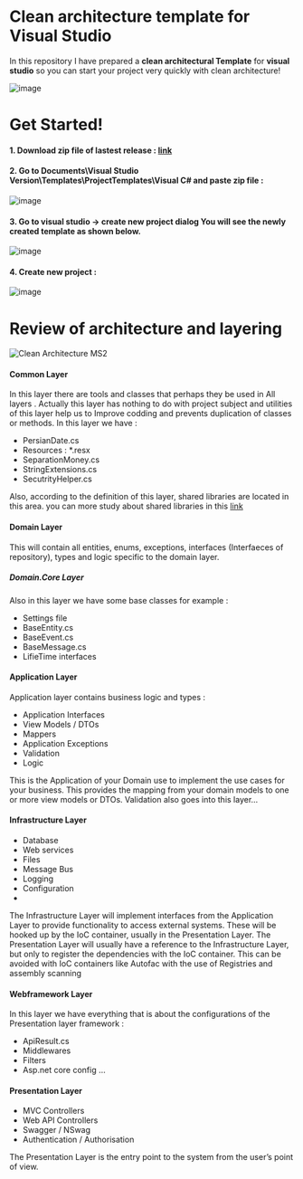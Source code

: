 # Clean architecture template for Visual Studio

In this repository I have prepared a **clean architectural Template** for **visual studio** so you can start your project very quickly with clean architecture!

![image](https://user-images.githubusercontent.com/39134345/131919207-dc713e42-c128-4d9d-9ac4-8cf259bd531e.png)


# Get Started!

#### 1. Download zip file of lastest release : [link](https://github.com/MSaniee/Clean-Architecture-MS2-Template/releases/download/v0.0.1/Clean.Architecture.MS2.Template.zip)

#### 2. Go to Documents\Visual Studio Version\Templates\ProjectTemplates\Visual C#  and paste zip file :

![image](https://user-images.githubusercontent.com/39134345/131916769-ea1fd24d-c69b-4bab-ba16-6c35b39e8688.png)


#### 3. Go to visual studio -> create new project dialog You will see the newly created template as shown below.

![image](https://user-images.githubusercontent.com/39134345/131917467-d8c6311b-d1e6-43f8-859e-7c0945810de0.png)


#### 4. Create new project :

![image](https://user-images.githubusercontent.com/39134345/131917685-3a226c8b-6f03-4e4e-a96f-d4f5b81a08bc.png)





# Review of architecture and layering

![Clean Architecture MS2](https://user-images.githubusercontent.com/39134345/131918266-f90f9b9c-0195-4067-9729-28920be57dd8.png)


#### Common Layer

In this layer there are tools and classes that perhaps they be used in All layers . Actually this layer has nothing to do with project subject and utilities of this layer help us to Improve codding and prevents duplication of classes or methods.
In this layer we have :

- PersianDate.cs 
- Resources : *.resx
- SeparationMoney.cs
- StringExtensions.cs
- SecutrityHelper.cs

Also, according to the definition of this layer, shared libraries are located in this area. you can more study about shared libraries in this [link](https://dev.to/rionmonster/sharing-is-caring-using-shared-projects-in-aspnet-e17)


#### Domain Layer

This will contain all entities, enums, exceptions, interfaces (Interfaeces of repository), types and logic specific to the domain layer.

##### Domain.Core Layer

Also in this layer we have some base classes for example :
- Settings file
- BaseEntity.cs
- BaseEvent.cs
- BaseMessage.cs
- LifieTime interfaces


#### Application Layer

Application layer contains business logic and types :
- Application Interfaces
- View Models / DTOs
- Mappers
- Application Exceptions
- Validation
- Logic

This is the Application of your Domain use to implement the use cases for your business. This provides the mapping from your domain models to one or more view models or DTOs.
Validation also goes into this layer…


#### Infrastructure Layer

-	Database
-	Web services
-	Files
-	Message Bus
-	Logging
-	Configuration
-	
The Infrastructure Layer will implement interfaces from the Application Layer to provide functionality to access external systems. These will be hooked up by the IoC container, usually in the Presentation Layer.
The Presentation Layer will usually have a reference to the Infrastructure Layer, but only to register the dependencies with the IoC container. This can be avoided with IoC containers like Autofac with the use of Registries and assembly scanning

#### Webframework Layer

In this layer we have everything that is about the configurations of the Presentation layer framework :

- ApiResult.cs
- Middlewares
- Filters
- Asp.net core config
…


#### Presentation Layer

- MVC Controllers
-	Web API Controllers
-	Swagger / NSwag
-	Authentication / Authorisation

The Presentation Layer is the entry point to the system from the user’s point of view.

